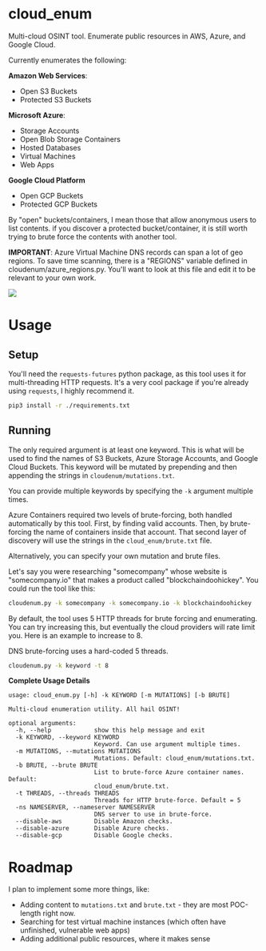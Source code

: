 # cloud_enum
Multi-cloud OSINT tool. Enumerate public resources in AWS, Azure, and Google Cloud.

Currently enumerates the following:

**Amazon Web Services**:
- Open S3 Buckets
- Protected S3 Buckets

**Microsoft Azure**:
- Storage Accounts
- Open Blob Storage Containers
- Hosted Databases
- Virtual Machines
- Web Apps

**Google Cloud Platform**
- Open GCP Buckets
- Protected GCP Buckets

By "open" buckets/containers, I mean those that allow anonymous users to list contents. if you discover a protected bucket/container, it is still worth trying to brute force the contents with another tool.

**IMPORTANT**: Azure Virtual Machine DNS records can span a lot of geo regions. To save time scanning, there is a "REGIONS" variable defined in cloudenum/azure_regions.py. You'll want to look at this file and edit it to be relevant to your own work.

<img src="https://initstring.keybase.pub/host/images/cloud_enum.png" align="center"/>


# Usage

## Setup
You'll need the `requests-futures` python package, as this tool uses it for multi-threading HTTP requests. It's a very cool package if you're already using `requests`, I highly recommend it.

```sh
pip3 install -r ./requirements.txt
```

## Running
The only required argument is at least one keyword. This is what will be used to find the names of S3 Buckets, Azure Storage Accounts, and Google Cloud Buckets. This keyword will be mutated by prepending and then appending the strings in `cloudenum/mutations.txt`.

You can provide multiple keywords by specifying the `-k` argument multiple times.

Azure Containers required two levels of brute-forcing, both handled automatically by this tool. First, by finding valid accounts. Then, by brute-forcing the name of containers inside that account. That second layer of discovery will use the strings in the `cloud_enum/brute.txt` file.

Alternatively, you can specify your own mutation and brute files.

Let's say you were researching "somecompany" whose website is "somecompany.io" that makes a product called "blockchaindoohickey". You could run the tool like this:

```sh
cloudenum.py -k somecompany -k somecompany.io -k blockchaindoohickey
```

By default, the tool uses 5 HTTP threads for brute forcing and enumerating. You can try increasing this, but eventually the cloud providers will rate limit you. Here is an example to increase to 8.

DNS brute-forcing uses a hard-coded 5 threads.

```sh
cloudenum.py -k keyword -t 8
```

**Complete Usage Details**
```
usage: cloud_enum.py [-h] -k KEYWORD [-m MUTATIONS] [-b BRUTE]

Multi-cloud enumeration utility. All hail OSINT!

optional arguments:
  -h, --help            show this help message and exit
  -k KEYWORD, --keyword KEYWORD
                        Keyword. Can use argument multiple times.
  -m MUTATIONS, --mutations MUTATIONS
                        Mutations. Default: cloud_enum/mutations.txt.
  -b BRUTE, --brute BRUTE
                        List to brute-force Azure container names. Default:
                        cloud_enum/brute.txt.
  -t THREADS, --threads THREADS
                        Threads for HTTP brute-force. Default = 5
  -ns NAMESERVER, --nameserver NAMESERVER
                        DNS server to use in brute-force.
  --disable-aws         Disable Amazon checks.
  --disable-azure       Disable Azure checks.
  --disable-gcp         Disable Google checks.
```

# Roadmap
I plan to implement some more things, like:
- Adding content to `mutations.txt` and `brute.txt` - they are most POC-length right now.
- Searching for test virtual machine instances (which often have unfinished, vulnerable web apps)
- Adding additional public resources, where it makes sense

